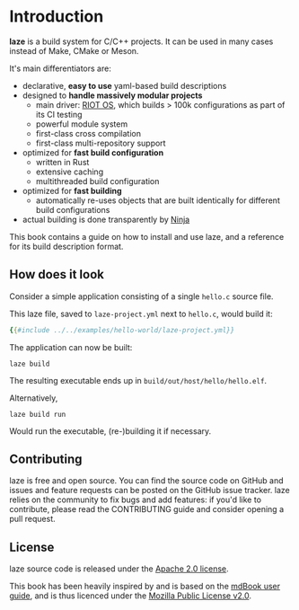 # Introduction

**laze** is a build system for C/C++ projects. It can be used in many cases
instead of Make, CMake or Meson.

It's main differentiators are:

- declarative, **easy to use** yaml-based build descriptions
- designed to **handle massively modular projects**
  - main driver: [RIOT OS][riot], which builds
    \> 100k configurations as part of its CI testing
  - powerful module system
  - first-class cross compilation
  - first-class multi-repository support
- optimized for **fast build configuration**
  - written in Rust
  - extensive caching
  - multithreaded build configuration
- optimized for **fast building**
  - automatically re-uses objects that are built identically for different
    build configurations
- actual building is done transparently by [Ninja][ninja]

This book contains a guide on how to install and use laze, and a reference for
its build description format.

## How does it look

Consider a simple application consisting of a single `hello.c` source file.

This laze file, saved to `laze-project.yml` next to `hello.c`, would build it:

```yaml
{{#include ../../examples/hello-world/laze-project.yml}}
```

The application can now be built:

    laze build

The resulting executable ends up in `build/out/host/hello/hello.elf`.

Alternatively,

    laze build run

Would run the executable, (re-)building it if necessary.

## Contributing

laze is free and open source. You can find the source code on GitHub and issues
and feature requests can be posted on the GitHub issue tracker. laze relies on
the community to fix bugs and add features: if you'd like to contribute, please
read the CONTRIBUTING guide and consider opening a pull request.

## License

laze source code is released under the [Apache 2.0 license][apache2.0].

This book has been heavily inspired by and is based on the [mdBook user guide][mdbook_user_guide],
and is thus licenced under the [Mozilla Public License v2.0][mpl2.0].

[riot]: https://github.com/RIOT-OS/RIOT
[ninja]: https://ninja-build.org/
[apache2.0]: https://github.com/kaspar030/laze/blob/master/LICENSE
[mdbook_user_guide]: https://rust-lang.github.io/mdBook/
[mpl2.0]: https://www.mozilla.org/en-US/MPL/2.0/
